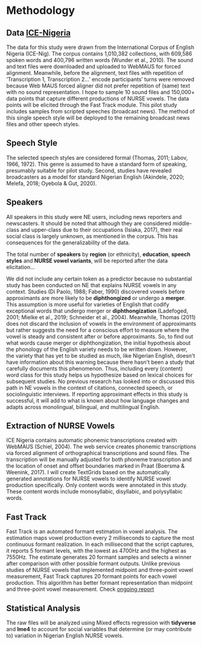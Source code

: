 
# Methodology


## Data [ICE-Nigeria]( http://ice-corpora.net/ice/index.html)

The data for this study were drawn from the International Corpus of English Nigeria (ICE-Nig). The corpus contains 1,010,382 collections, with 609,586 spoken words and 400,796 written words (Wunder et al., 2010).  The sound and text files were downloaded and uploaded to WebMAUS for forced alignment. Meanwhile, before the alignment, text files with repetition of ‘Transcription 1, Transcription 2…’ encode participants’ turns were removed because Web MAUS forced aligner did not prefer repetition of (same) text with no sound representation. I hope to sample 10 sound files and 150,000+ data points that capture different productions of NURSE vowels. The data points will be elicited through the Fast Track module. This pilot study includes samples from scripted speeches (broadcast news). The method of this single speech style will be deployed to the remaining broadcast news files and other speech styles.

  
## Speech Style
 
The selected speech styles are considered formal (Thomas, 2011; Labov, 1966, 1972). This genre is assumed to have a standard form of speaking, presumably suitable for pilot study. Second, studies have revealed broadcasters as a model for standard Nigerian English (Akindele, 2020; Melefa, 2018; Oyebola & Gut, 2020).


## Speakers 

All speakers in this study were NE users, including news reporters and newscasters. It should be noted that although they are considered middle-class and upper-class due to their occupations (Isiaka, 2017), their real social class is largely unknown, as mentioned in the corpus. This has consequences for the generalizability of the data. 
 
The total number of **speakers** by **region** (or ethnicity), **education**, **speech styles** and **NURSE vowel variants**,  will be reported after the data elicitation…
 
We did not include any certain token as a predictor because no substantial study has been conducted on NE that explains NURSE vowels in any context. Studies (Di Paolo, 1988; Faber, 1990) discovered vowels before approximants are more likely to be **diphthongized** or undergo a **merger**. This assumption is more useful for varieties of English that codify exceptional words that undergo merger or **diphthongization** (Ladefoged, 2001; Mielke et al., 2019; Schneider et al., 2004). Meanwhile, Thomas (2011) does not discard the inclusion of vowels in the environment of approximants but rather suggests the need for a conscious effort to measure where the vowel is steady and consistent after or before approximants. So, to find out what words cause merger or diphthongization, the initial hypothesis about the phonology of the English variety needs to be written down. However, the variety that has yet to be studied as much, like Nigerian English, doesn't have information about this warning because there hasn't been a study that carefully documents this phenomenon. Thus, including every (content) word class for this study helps us hypothesize based on lexical choices for subsequent studies. No previous research has looked into or discussed this path in NE vowels in the context of citations, connected speech, or sociolinguistic interviews. If reporting approximant effects in this study is successful, it will add to what is known about how language changes and adapts across monolingual, bilingual, and multilingual English. 


## Extraction of NURSE Vowels
 
ICE Nigeria contains automatic phonemic transcriptions created with WebMAUS (Schiel, 2004). The web service creates phonemic transcriptions via forced alignment of orthographical transcriptions and sound files. The transcription will be manually adjusted for both phoneme transcription and the location of onset and offset boundaries marked in Praat (Boersma & Weenink, 2017). I will create TextGrids based on the automatically generated annotations for NURSE vowels to identify NURSE vowel production specifically. Only content words were annotated in this study. These content words include monosyllabic, disyllabic, and polysyllabic words. 
 

## Fast Track

Fast Track is an automated formant estimation in vowel analysis. The estimation maps vowel production every 2 milliseconds to capture the most continuous formant realization. In each millisecond that the script captures, it reports 5 formant levels, with the lowest as 4700Hz and the highest as 7550Hz. The estimate generates 20 formant samples and selects a winner after comparison with other possible formant outputs. Unlike previous studies of NURSE vowels that implemented midpoint and three-point vowel measurement, Fast Track captures 20 formant points for each vowel production. This algorithm has better formant representation than midpoint and three-point vowel measurement. Check [ongoing report](https://github.com/ClassOrg-Data-Sci-2024/Sociophonetic-study-of-NURSE-vowels-in-NE/blob/main/Ongoing%20word%20report.docx)


## Statistical Analysis

The raw files will be analyzed using Mixed effects regression with **tidyverse** and **lme4** to account for social variables that determine (or may contribute to) variation in Nigerian English NURSE vowels.  


